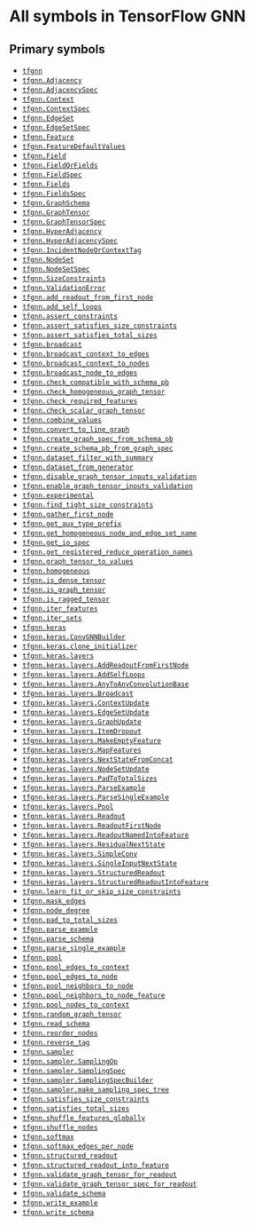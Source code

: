# All symbols in TensorFlow GNN

<!-- Insert buttons and diff -->

## Primary symbols

*   <a href="../tfgnn.md"><code>tfgnn</code></a>
*   <a href="../tfgnn/Adjacency.md"><code>tfgnn.Adjacency</code></a>
*   <a href="../tfgnn/AdjacencySpec.md"><code>tfgnn.AdjacencySpec</code></a>
*   <a href="../tfgnn/Context.md"><code>tfgnn.Context</code></a>
*   <a href="../tfgnn/ContextSpec.md"><code>tfgnn.ContextSpec</code></a>
*   <a href="../tfgnn/EdgeSet.md"><code>tfgnn.EdgeSet</code></a>
*   <a href="../tfgnn/EdgeSetSpec.md"><code>tfgnn.EdgeSetSpec</code></a>
*   <a href="../tfgnn/Feature.md"><code>tfgnn.Feature</code></a>
*   <a href="../tfgnn/FeatureDefaultValues.md"><code>tfgnn.FeatureDefaultValues</code></a>
*   <a href="../tfgnn/Field.md"><code>tfgnn.Field</code></a>
*   <a href="../tfgnn/FieldOrFields.md"><code>tfgnn.FieldOrFields</code></a>
*   <a href="../tfgnn/FieldSpec.md"><code>tfgnn.FieldSpec</code></a>
*   <a href="../tfgnn/Fields.md"><code>tfgnn.Fields</code></a>
*   <a href="../tfgnn/FieldsSpec.md"><code>tfgnn.FieldsSpec</code></a>
*   <a href="../tfgnn/GraphSchema.md"><code>tfgnn.GraphSchema</code></a>
*   <a href="../tfgnn/GraphTensor.md"><code>tfgnn.GraphTensor</code></a>
*   <a href="../tfgnn/GraphTensorSpec.md"><code>tfgnn.GraphTensorSpec</code></a>
*   <a href="../tfgnn/HyperAdjacency.md"><code>tfgnn.HyperAdjacency</code></a>
*   <a href="../tfgnn/HyperAdjacencySpec.md"><code>tfgnn.HyperAdjacencySpec</code></a>
*   <a href="../tfgnn/IncidentNodeOrContextTag.md"><code>tfgnn.IncidentNodeOrContextTag</code></a>
*   <a href="../tfgnn/NodeSet.md"><code>tfgnn.NodeSet</code></a>
*   <a href="../tfgnn/NodeSetSpec.md"><code>tfgnn.NodeSetSpec</code></a>
*   <a href="../tfgnn/SizeConstraints.md"><code>tfgnn.SizeConstraints</code></a>
*   <a href="../tfgnn/ValidationError.md"><code>tfgnn.ValidationError</code></a>
*   <a href="../tfgnn/add_readout_from_first_node.md"><code>tfgnn.add_readout_from_first_node</code></a>
*   <a href="../tfgnn/add_self_loops.md"><code>tfgnn.add_self_loops</code></a>
*   <a href="../tfgnn/assert_constraints.md"><code>tfgnn.assert_constraints</code></a>
*   <a href="../tfgnn/assert_satisfies_size_constraints.md"><code>tfgnn.assert_satisfies_size_constraints</code></a>
*   <a href="../tfgnn/assert_satisfies_size_constraints.md"><code>tfgnn.assert_satisfies_total_sizes</code></a>
*   <a href="../tfgnn/broadcast.md"><code>tfgnn.broadcast</code></a>
*   <a href="../tfgnn/broadcast_context_to_edges.md"><code>tfgnn.broadcast_context_to_edges</code></a>
*   <a href="../tfgnn/broadcast_context_to_nodes.md"><code>tfgnn.broadcast_context_to_nodes</code></a>
*   <a href="../tfgnn/broadcast_node_to_edges.md"><code>tfgnn.broadcast_node_to_edges</code></a>
*   <a href="../tfgnn/check_compatible_with_schema_pb.md"><code>tfgnn.check_compatible_with_schema_pb</code></a>
*   <a href="../tfgnn/check_homogeneous_graph_tensor.md"><code>tfgnn.check_homogeneous_graph_tensor</code></a>
*   <a href="../tfgnn/check_required_features.md"><code>tfgnn.check_required_features</code></a>
*   <a href="../tfgnn/check_scalar_graph_tensor.md"><code>tfgnn.check_scalar_graph_tensor</code></a>
*   <a href="../tfgnn/combine_values.md"><code>tfgnn.combine_values</code></a>
*   <a href="../tfgnn/convert_to_line_graph.md"><code>tfgnn.convert_to_line_graph</code></a>
*   <a href="../tfgnn/create_graph_spec_from_schema_pb.md"><code>tfgnn.create_graph_spec_from_schema_pb</code></a>
*   <a href="../tfgnn/create_schema_pb_from_graph_spec.md"><code>tfgnn.create_schema_pb_from_graph_spec</code></a>
*   <a href="../tfgnn/dataset_filter_with_summary.md"><code>tfgnn.dataset_filter_with_summary</code></a>
*   <a href="../tfgnn/dataset_from_generator.md"><code>tfgnn.dataset_from_generator</code></a>
*   <a href="../tfgnn/disable_graph_tensor_inputs_validation.md"><code>tfgnn.disable_graph_tensor_inputs_validation</code></a>
*   <a href="../tfgnn/enable_graph_tensor_inputs_validation.md"><code>tfgnn.enable_graph_tensor_inputs_validation</code></a>
*   <a href="../tfgnn/experimental.md"><code>tfgnn.experimental</code></a>
*   <a href="../tfgnn/find_tight_size_constraints.md"><code>tfgnn.find_tight_size_constraints</code></a>
*   <a href="../tfgnn/gather_first_node.md"><code>tfgnn.gather_first_node</code></a>
*   <a href="../tfgnn/get_aux_type_prefix.md"><code>tfgnn.get_aux_type_prefix</code></a>
*   <a href="../tfgnn/get_homogeneous_node_and_edge_set_name.md"><code>tfgnn.get_homogeneous_node_and_edge_set_name</code></a>
*   <a href="../tfgnn/get_io_spec.md"><code>tfgnn.get_io_spec</code></a>
*   <a href="../tfgnn/get_registered_reduce_operation_names.md"><code>tfgnn.get_registered_reduce_operation_names</code></a>
*   <a href="../tfgnn/graph_tensor_to_values.md"><code>tfgnn.graph_tensor_to_values</code></a>
*   <a href="../tfgnn/homogeneous.md"><code>tfgnn.homogeneous</code></a>
*   <a href="../tfgnn/is_dense_tensor.md"><code>tfgnn.is_dense_tensor</code></a>
*   <a href="../tfgnn/is_graph_tensor.md"><code>tfgnn.is_graph_tensor</code></a>
*   <a href="../tfgnn/is_ragged_tensor.md"><code>tfgnn.is_ragged_tensor</code></a>
*   <a href="../tfgnn/iter_features.md"><code>tfgnn.iter_features</code></a>
*   <a href="../tfgnn/iter_sets.md"><code>tfgnn.iter_sets</code></a>
*   <a href="../tfgnn/keras.md"><code>tfgnn.keras</code></a>
*   <a href="../tfgnn/keras/ConvGNNBuilder.md"><code>tfgnn.keras.ConvGNNBuilder</code></a>
*   <a href="../tfgnn/keras/clone_initializer.md"><code>tfgnn.keras.clone_initializer</code></a>
*   <a href="../tfgnn/keras/layers.md"><code>tfgnn.keras.layers</code></a>
*   <a href="../tfgnn/keras/layers/AddReadoutFromFirstNode.md"><code>tfgnn.keras.layers.AddReadoutFromFirstNode</code></a>
*   <a href="../tfgnn/keras/layers/AddSelfLoops.md"><code>tfgnn.keras.layers.AddSelfLoops</code></a>
*   <a href="../tfgnn/keras/layers/AnyToAnyConvolutionBase.md"><code>tfgnn.keras.layers.AnyToAnyConvolutionBase</code></a>
*   <a href="../tfgnn/keras/layers/Broadcast.md"><code>tfgnn.keras.layers.Broadcast</code></a>
*   <a href="../tfgnn/keras/layers/ContextUpdate.md"><code>tfgnn.keras.layers.ContextUpdate</code></a>
*   <a href="../tfgnn/keras/layers/EdgeSetUpdate.md"><code>tfgnn.keras.layers.EdgeSetUpdate</code></a>
*   <a href="../tfgnn/keras/layers/GraphUpdate.md"><code>tfgnn.keras.layers.GraphUpdate</code></a>
*   <a href="../tfgnn/keras/layers/ItemDropout.md"><code>tfgnn.keras.layers.ItemDropout</code></a>
*   <a href="../tfgnn/keras/layers/MakeEmptyFeature.md"><code>tfgnn.keras.layers.MakeEmptyFeature</code></a>
*   <a href="../tfgnn/keras/layers/MapFeatures.md"><code>tfgnn.keras.layers.MapFeatures</code></a>
*   <a href="../tfgnn/keras/layers/NextStateFromConcat.md"><code>tfgnn.keras.layers.NextStateFromConcat</code></a>
*   <a href="../tfgnn/keras/layers/NodeSetUpdate.md"><code>tfgnn.keras.layers.NodeSetUpdate</code></a>
*   <a href="../tfgnn/keras/layers/PadToTotalSizes.md"><code>tfgnn.keras.layers.PadToTotalSizes</code></a>
*   <a href="../tfgnn/keras/layers/ParseExample.md"><code>tfgnn.keras.layers.ParseExample</code></a>
*   <a href="../tfgnn/keras/layers/ParseSingleExample.md"><code>tfgnn.keras.layers.ParseSingleExample</code></a>
*   <a href="../tfgnn/keras/layers/Pool.md"><code>tfgnn.keras.layers.Pool</code></a>
*   <a href="../tfgnn/keras/layers/Readout.md"><code>tfgnn.keras.layers.Readout</code></a>
*   <a href="../tfgnn/keras/layers/ReadoutFirstNode.md"><code>tfgnn.keras.layers.ReadoutFirstNode</code></a>
*   <a href="../tfgnn/keras/layers/ReadoutNamedIntoFeature.md"><code>tfgnn.keras.layers.ReadoutNamedIntoFeature</code></a>
*   <a href="../tfgnn/keras/layers/ResidualNextState.md"><code>tfgnn.keras.layers.ResidualNextState</code></a>
*   <a href="../tfgnn/keras/layers/SimpleConv.md"><code>tfgnn.keras.layers.SimpleConv</code></a>
*   <a href="../tfgnn/keras/layers/SingleInputNextState.md"><code>tfgnn.keras.layers.SingleInputNextState</code></a>
*   <a href="../tfgnn/keras/layers/StructuredReadout.md"><code>tfgnn.keras.layers.StructuredReadout</code></a>
*   <a href="../tfgnn/keras/layers/ReadoutNamedIntoFeature.md"><code>tfgnn.keras.layers.StructuredReadoutIntoFeature</code></a>
*   <a href="../tfgnn/learn_fit_or_skip_size_constraints.md"><code>tfgnn.learn_fit_or_skip_size_constraints</code></a>
*   <a href="../tfgnn/mask_edges.md"><code>tfgnn.mask_edges</code></a>
*   <a href="../tfgnn/node_degree.md"><code>tfgnn.node_degree</code></a>
*   <a href="../tfgnn/pad_to_total_sizes.md"><code>tfgnn.pad_to_total_sizes</code></a>
*   <a href="../tfgnn/parse_example.md"><code>tfgnn.parse_example</code></a>
*   <a href="../tfgnn/parse_schema.md"><code>tfgnn.parse_schema</code></a>
*   <a href="../tfgnn/parse_single_example.md"><code>tfgnn.parse_single_example</code></a>
*   <a href="../tfgnn/pool.md"><code>tfgnn.pool</code></a>
*   <a href="../tfgnn/pool_edges_to_context.md"><code>tfgnn.pool_edges_to_context</code></a>
*   <a href="../tfgnn/pool_edges_to_node.md"><code>tfgnn.pool_edges_to_node</code></a>
*   <a href="../tfgnn/pool_neighbors_to_node.md"><code>tfgnn.pool_neighbors_to_node</code></a>
*   <a href="../tfgnn/pool_neighbors_to_node_feature.md"><code>tfgnn.pool_neighbors_to_node_feature</code></a>
*   <a href="../tfgnn/pool_nodes_to_context.md"><code>tfgnn.pool_nodes_to_context</code></a>
*   <a href="../tfgnn/random_graph_tensor.md"><code>tfgnn.random_graph_tensor</code></a>
*   <a href="../tfgnn/read_schema.md"><code>tfgnn.read_schema</code></a>
*   <a href="../tfgnn/reorder_nodes.md"><code>tfgnn.reorder_nodes</code></a>
*   <a href="../tfgnn/reverse_tag.md"><code>tfgnn.reverse_tag</code></a>
*   <a href="../tfgnn/sampler.md"><code>tfgnn.sampler</code></a>
*   <a href="../tfgnn/sampler/SamplingOp.md"><code>tfgnn.sampler.SamplingOp</code></a>
*   <a href="../tfgnn/sampler/SamplingSpec.md"><code>tfgnn.sampler.SamplingSpec</code></a>
*   <a href="../tfgnn/sampler/SamplingSpecBuilder.md"><code>tfgnn.sampler.SamplingSpecBuilder</code></a>
*   <a href="../tfgnn/sampler/make_sampling_spec_tree.md"><code>tfgnn.sampler.make_sampling_spec_tree</code></a>
*   <a href="../tfgnn/satisfies_size_constraints.md"><code>tfgnn.satisfies_size_constraints</code></a>
*   <a href="../tfgnn/satisfies_size_constraints.md"><code>tfgnn.satisfies_total_sizes</code></a>
*   <a href="../tfgnn/shuffle_features_globally.md"><code>tfgnn.shuffle_features_globally</code></a>
*   <a href="../tfgnn/shuffle_nodes.md"><code>tfgnn.shuffle_nodes</code></a>
*   <a href="../tfgnn/softmax.md"><code>tfgnn.softmax</code></a>
*   <a href="../tfgnn/softmax_edges_per_node.md"><code>tfgnn.softmax_edges_per_node</code></a>
*   <a href="../tfgnn/structured_readout.md"><code>tfgnn.structured_readout</code></a>
*   <a href="../tfgnn/structured_readout_into_feature.md"><code>tfgnn.structured_readout_into_feature</code></a>
*   <a href="../tfgnn/validate_graph_tensor_for_readout.md"><code>tfgnn.validate_graph_tensor_for_readout</code></a>
*   <a href="../tfgnn/validate_graph_tensor_spec_for_readout.md"><code>tfgnn.validate_graph_tensor_spec_for_readout</code></a>
*   <a href="../tfgnn/validate_schema.md"><code>tfgnn.validate_schema</code></a>
*   <a href="../tfgnn/write_example.md"><code>tfgnn.write_example</code></a>
*   <a href="../tfgnn/write_schema.md"><code>tfgnn.write_schema</code></a>
